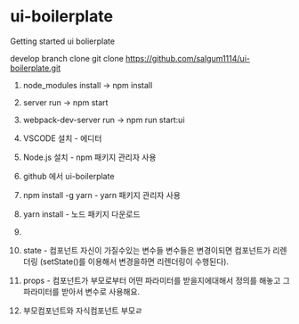 # ui-boilerplate
Getting started ui bolierplate

develop branch clone
git clone https://github.com/salgum1114/ui-boilerplate.git

1. node_modules install -> npm install
2. server run -> npm start
3. webpack-dev-server run -> npm run start:ui


1. VSCODE 설치 - 에디터
2. Node.js 설치 - npm 패키지 관리자 사용
3. github 에서 ui-boilerplate
4. npm install -g yarn - yarn 패키지 관리자 사용
5. yarn install - 노드 패키지 다운로드
6. 

1. state - 컴포넌트 자신이 가질수있는 변수들 변수들은 변경이되면 컴포넌트가 리렌더링 (setState()를 이용해서 변경을하면 리렌더링이 수행된다).
2. props - 컴포넌트가 부모로부터 어떤 파라미터를 받을지에대해서 정의를 해놓고 그 파라미터를 받아서 변수로 사용해요.
3. 부모컴포넌트와 자식컴포넌트 부모ㄹ